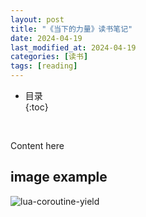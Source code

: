 ```yaml
---
layout: post
title: "《当下的力量》读书笔记"
date: 2024-04-19
last_modified_at: 2024-04-19
categories: [读书]
tags: [reading]
---
```


* 目录  
{:toc}
<br/>

Content here

## image example
![lua-coroutine-yield](https://blog.antsmallant.top/media/blog/2023-10-08-lua-coroutine-yield-across-a-c-call-boundary/lua-coroutine-yield.png)  